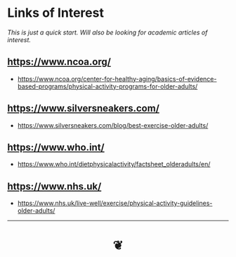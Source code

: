 # Links of Interest


_This is just a quick start. Will also be looking for academic articles of interest._

## https://www.ncoa.org/

* https://www.ncoa.org/center-for-healthy-aging/basics-of-evidence-based-programs/physical-activity-programs-for-older-adults/

## https://www.silversneakers.com/

* https://www.silversneakers.com/blog/best-exercise-older-adults/

## https://www.who.int/

* https://www.who.int/dietphysicalactivity/factsheet_olderadults/en/

## https://www.nhs.uk/

* https://www.nhs.uk/live-well/exercise/physical-activity-guidelines-older-adults/


***

# <center title="hello!" ><a href=javascript:window.scrollTo(0,0); style=text-decoration:none; > ❦ </a></center>
